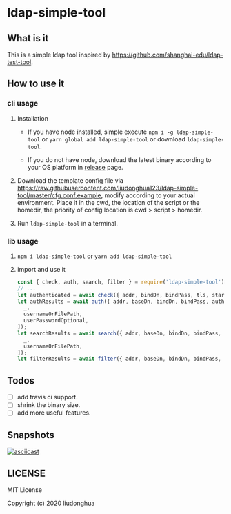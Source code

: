 # ldap-simple-tool

## What is it

This is a simple ldap tool inspired by https://github.com/shanghai-edu/ldap-test-tool.

## How to use it

### cli usage

1. Installation

   - If you have node installed, simple execute `npm i -g ldap-simple-tool` or `yarn global add ldap-simple-tool` or download `ldap-simple-tool`.

   - If you do not have node, download the latest binary according to your OS platform in [release](https://github.com/liudonghua123/ldap-simple-tool/releases) page.

2. Download the template config file via https://raw.githubusercontent.com/liudonghua123/ldap-simple-tool/master/cfg.conf.example, modify according to your actual environment. Place it in the cwd, the location of the script or the homedir, the priority of config location is cwd > script > homedir.

3. Run `ldap-simple-tool` in a terminal.

### lib usage

1. `npm i ldap-simple-tool` or `yarn add ldap-simple-tool`
2. import and use it

   ```js
   const { check, auth, search, filter } = require('ldap-simple-tool');
   // ...
   let authenticated = await check({ addr, bindDn, bindPass, tls, startTLS });
   let authResults = await auth({ addr, baseDn, bindDn, bindPass, authFilter, tls, startTLS }, [
     _,
     usernameOrFilePath,
     userPasswordOptional,
   ]);
   let searchResults = await search({ addr, baseDn, bindDn, bindPass, authFilter, tls, startTLS }, [
     _,
     usernameOrFilePath,
   ]);
   let filterResults = await filter({ addr, baseDn, bindDn, bindPass, authFilter, tls, startTLS }, [_, expression]);
   ```

## Todos

- [ ] add travis ci support.
- [ ] shrink the binary size.
- [ ] add more useful features.

## Snapshots

[![asciicast](https://asciinema.org/a/303916.svg)](https://asciinema.org/a/303916)

## LICENSE

MIT License

Copyright (c) 2020 liudonghua
